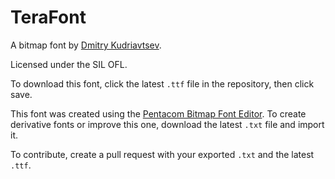 # TeraFont

A bitmap font by [Dmitry Kudriavtsev](https://github.com/dkudriavtsev).

Licensed under the SIL OFL.

To download this font, click the latest `.ttf` file in the repository, then click save. 

This font was created using the [Pentacom Bitmap Font Editor](https://www.pentacom.jp/pentacom/bitfontmaker2/#). To create derivative fonts or improve this one, download the latest `.txt` file and import it.

To contribute, create a pull request with your exported `.txt` and the latest `.ttf`.
